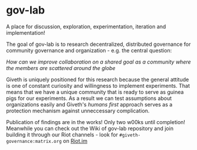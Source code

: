 # gov-lab

A place for discussion, exploration, experimentation, iteration and implementation!

The goal of gov-lab is to research decentralized, distributed governance for community governance and organization - e.g. the central question:

*How can we improve collaboration on a shared goal as a community where the members are scattered around the globe*

Giveth is uniquely positioned for this research because the general attitude is one of constant curiosity and willingness to implement experiments. That means that we have a unique community that is ready to serve as guinea pigs for our experiments. As a result we can test assumptions about organizations easily and Giveth's *humans first* approach serves as a protection mechanism against unneccessary complication.

Publication of findings are in the works! Only two w00ks until completion! Meanwhile you can check out the Wiki of gov-lab repository and join building it through our Riot channels - look for `#giveth-governance:matrix.org` on [Riot.im](https://join.giveth.io)
